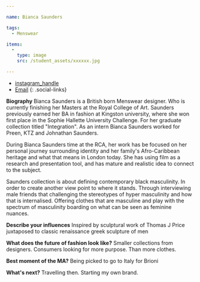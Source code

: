 ```yaml
---

name: Bianca Saunders

tags:
  - Menswear

items:
  -
    type: image
    src: /student_assets/xxxxxx.jpg

---
```


* [instagram_handle](https://www.instagram.com/@biancasaunders_/)
* [Email](mailto:bianca.saunders@network.rca.ac.uk)
{: .social-links}

**Biography**
Bianca Saunders is a British born Menswear designer. Who is currently finishing her Masters at the Royal College of Art. Saunders previously earned her BA in fashion at Kingston university, where she won first place in the Sophie Hallette University Challenge. For her graduate collection titled "Integration".  As an intern Bianca Saunders worked for Preen, KTZ and  Johnathan Saunders.

During Bianca Saunders time at the RCA,  her work has be focused on her personal journey surrounding identity and her family's Afro-Caribbean heritage and what that means in London today. She has using film as a research and presentation tool, and has mature and realistic idea to connect to the subject.

Saunders collection is about defining contemporary black masculinity. In order to create another view point to where it stands. Through interviewing male friends that challenging the stereotypes of hyper masculinity and how that is internalised. Offering clothes  that are masculine and play with the spectrum of masculinity boarding on what can be seen as feminine nuances.

**Describe your influences**
Inspired by sculptural work of Thomas J Price juxtaposed to classic renaissance greek sculpture of men

**What does the future of fashion look like?**
Smaller collections from designers. Consumers looking for more purpose. Than more clothes.

**Best moment of the MA?**
Being picked to go to Italy for Brioni

**What's next?**
Travelling then. Starting my own brand.
